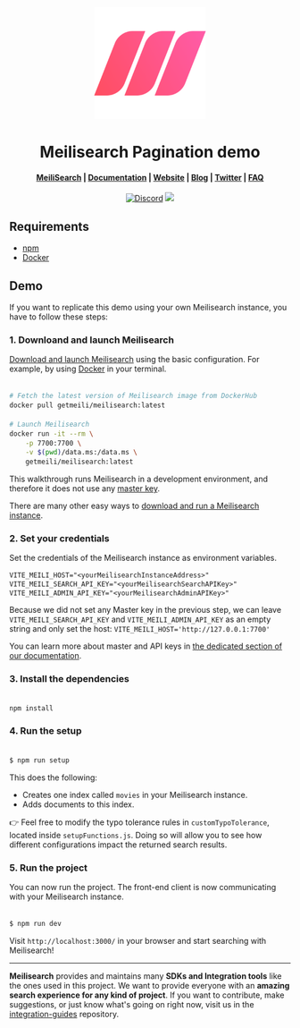 <p align="center">
  <img src="https://raw.githubusercontent.com/meilisearch/integration-guides/master/assets/logos/logo.svg" alt="Meilisearch" width="200" height="200" />
</p>
<h1 align="center">Meilisearch Pagination demo</h1>

<h4 align="center">
  <a href="https://github.com/meilisearch/MeiliSearch">MeiliSearch</a> |
  <a href="https://docs.meilisearch.com">Documentation</a> |
  <a href="https://www.meilisearch.com">Website</a> |
  <a href="https://blog.meilisearch.com">Blog</a> |
  <a href="https://twitter.com/meilisearch">Twitter</a> |
  <a href="https://docs.meilisearch.com/faq">FAQ</a>
</h4>

<p align="center">
  <a href="https://discord.gg/meilisearch"><img src="https://img.shields.io/badge/discord-Meilisearch-blueviolet.svg?logo=discord" alt="Discord"></a>
  <a href="https://github.com/meilisearch/MeiliSearch/discussions" alt="Discussions"><img src="https://img.shields.io/badge/github-discussions-red" /></a>
</p>

## Requirements

 - [npm](https://www.npmjs.com/get-npm)
 - [Docker](https://docs.docker.com/get-docker/)

## Demo

If you want to replicate this demo using your own Meilisearch instance, you have to follow these steps:

  
### 1. Downloand and launch Meilisearch

[Download and launch Meilisearch](https://docs.meilisearch.com/learn/getting_started/quick_start.html) using the basic configuration. For example, by using [Docker](https://docs.docker.com/get-docker/) in your terminal.

```bash

# Fetch the latest version of Meilisearch image from DockerHub
docker pull getmeili/meilisearch:latest

# Launch Meilisearch
docker run -it --rm \
    -p 7700:7700 \
    -v $(pwd)/data.ms:/data.ms \
    getmeili/meilisearch:latest
```

This walkthrough runs Meilisearch in a development environment, and therefore it does not use any [master key](https://docs.meilisearch.com/learn/security/master_api_keys.html#protecting-a-meilisearch-instance).

There are many other easy ways to [download and run a Meilisearch instance](https://docs.meilisearch.com/learn/getting_started/quick_start.html#download-and-launch).


### 2. Set your credentials

Set the credentials of the Meilisearch instance as environment variables. 
```
VITE_MEILI_HOST="<yourMeilisearchInstanceAddress>"
VITE_MEILI_SEARCH_API_KEY="<yourMeilisearchSearchAPIKey>"
VITE_MEILI_ADMIN_API_KEY="<yourMeilisearchAdminAPIKey>"
```
Because we did not set any Master key in the previous step, we can leave `VITE_MEILI_SEARCH_API_KEY` and `VITE_MEILI_ADMIN_API_KEY` as an empty string and only set the host: 
`VITE_MEILI_HOST='http://127.0.0.1:7700'`

You can learn more about master and API keys in [the dedicated section of our documentation](https://docs.meilisearch.com/learn/security/master_api_keys.html).

### 3. Install the dependencies

```bash

npm install

```

### 4. Run the setup

```bash

$ npm run setup

```

This does the following:

- Creates one index called `movies` in your Meilisearch instance.
- Adds documents to this index.

👉 Feel free to modify the typo tolerance rules in `customTypoTolerance`, located inside `setupFunctions.js`. Doing so will allow you to see how different configurations impact the returned search results.

### 5. Run the project

You can now run the project. The front-end client is now communicating with your Meilisearch instance.

```bash

$ npm run dev

```

 Visit `http://localhost:3000/` in your browser and start searching with Meilisearch!

<hr>

**Meilisearch** provides and maintains many **SDKs and Integration tools** like the ones used in this project. We want to provide everyone with an **amazing search experience for any kind of project**. If you want to contribute, make suggestions, or just know what's going on right now, visit us in the [integration-guides](https://github.com/meilisearch/integration-guides) repository.
